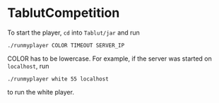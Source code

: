 # TablutCompetition

To start the player, `cd` into `Tablut/jar` and run

```
./runmyplayer COLOR TIMEOUT SERVER_IP
```

COLOR has to be lowercase.
For example, if the server was started on `localhost`, run

```
./runmyplayer white 55 localhost
```

to run the white player.
